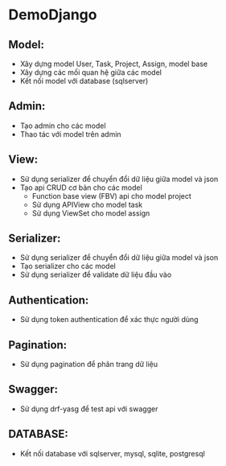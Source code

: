# DemoDjango
## Model: 
 - Xây dựng model User, Task, Project, Assign, model base
 - Xây dựng các mối quan hệ giữa các model
 - Kết nối model với database (sqlserver)
## Admin:
 - Tạo admin cho các model
 - Thao tác với model trên admin
## View:
 - Sử dụng serializer để chuyển đổi dữ liệu giữa model và json
 - Tạo api CRUD cơ bản cho các model
   - Function base view (FBV) api cho model project
   - Sử dụng APIView cho model task
   - Sử dụng ViewSet cho model assign
## Serializer:
 - Sử dụng serializer để chuyển đổi dữ liệu giữa model và json
 - Tạo serializer cho các model
 - Sử dụng serializer để validate dữ liệu đầu vào
## Authentication:
 - Sử dụng token authentication để xác thực người dùng
## Pagination:
 - Sử dụng pagination để phân trang dữ liệu
## Swagger:
- Sử dụng drf-yasg để test api với swagger
## DATABASE:
- Kết nối database với sqlserver, mysql, sqlite, postgresql
